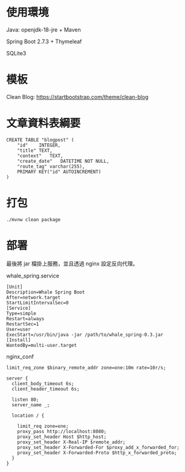 # 使用環境
Java: openjdk-18-jre + Maven

Spring Boot 2.7.3 + Thymeleaf

SQLite3

# 模板
Clean Blog: https://startbootstrap.com/theme/clean-blog

# 文章資料表綱要
```
CREATE TABLE "blogpost" (
	"id"	INTEGER,
	"title"	TEXT,
	"context"	TEXT,
	"create_date"	DATETIME NOT NULL,
	"route_tag"	varchar(255),
	PRIMARY KEY("id" AUTOINCREMENT)
)
```

# 打包
```
./mvnw clean package
```

# 部署

最後將 jar 檔掛上服務，並且透過 nginx 設定反向代理。

whale_spring.service
```
[Unit]
Description=Whale Spring Boot
After=network.target
StartLimitIntervalSec=0
[Service]
Type=simple
Restart=always
RestartSec=1
User=user
ExecStart=/usr/bin/java -jar /path/to/whale_spring-0.3.jar
[Install]
WantedBy=multi-user.target
```

nginx_conf
```
limit_req_zone $binary_remote_addr zone=one:10m rate=10r/s;

server {
  client_body_timeout 6s;
  client_header_timeout 6s;

  listen 80;
  server_name _; 

  location / {

    limit_req zone=one;
    proxy_pass http://localhost:8080;
    proxy_set_header Host $http_host;
    proxy_set_header X-Real-IP $remote_addr;
    proxy_set_header X-Forwarded-For $proxy_add_x_forwarded_for;
    proxy_set_header X-Forwarded-Proto $http_x_forwarded_proto;
  }
}
```
